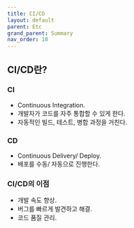 ```yaml
---
title: CI/CD
layout: default
parent: Etc
grand_parent: Summary
nav_order: 10
---
```


## CI/CD란?
### CI
- Continuous Integration.<br/>
- 개발자가 코드를 자주 통합할 수 있게 한다.<br/>
- 자동적인 빌드, 테스트, 병합 과정을 거친다.<br/>

### CD
- Continuous Delivery/ Deploy.<br/>
- 배포를 수동/ 자동으로 진행한다.<br/>

### CI/CD의 이점
- 개발 속도 향상.<br/>
- 버그를 빠르게 발견하고 해결.<br/>
- 코드 품질 관리.<br/>